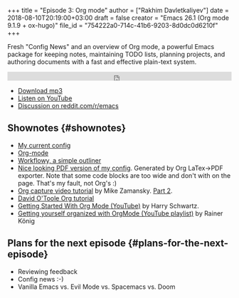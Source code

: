 +++
title = "Episode 3: Org mode"
author = ["Rakhim Davletkaliyev"]
date = 2018-08-10T20:19:00+03:00
draft = false
creator = "Emacs 26.1 (Org mode 9.1.9 + ox-hugo)"
file_id = "754222a0-714c-41b6-9203-8d0dc0d6210f"
+++

Fresh "Config News" and an overview of Org mode, a powerful Emacs package for keeping notes, maintaining TODO lists, planning projects, and authoring documents with a fast and effective plain-text system.

<iframe src='https://pinecast.com/player/754222a0-714c-41b6-9203-8d0dc0d6210f?theme=slim' seamless height="20" style="border:0" class="pinecast-embed" frameborder="0" width="100%"></iframe>

-   [Download mp3](https://pinecast.com/listen/754222a0-714c-41b6-9203-8d0dc0d6210f)
-   [Listen on YouTube](https://youtu.be/3hHmHYPNyyE)
-   [Discussion on reddit.com/r/emacs](https://www.reddit.com/r/emacs/comments/966nag/emacscast%5F3%5Forg%5Fmode%5Fand%5Fa%5Fbit%5Fabout%5Fhelm/)


## Shownotes {#shownotes}

-   [My current config](https://github.com/freetonik/emacs-dotfiles)
-   [Org-mode](https://orgmode.org/)
-   [Workflowy, a simple outliner](https://workflowy.com/)
-   [Nice looking PDF version of my config](https://github.com/freetonik/emacs-dotfiles/blob/master/init.pdf). Generated by Org LaTex->PDF exporter. Note that some code blocks are too wide and don't with on the page. That's my fault, not Org's :)
-   [Org capture video tutorial](http://cestlaz.github.io/posts/using-emacs-23-capture-1/) by Mike Zamansky. [Part 2](http://cestlaz.github.io/posts/using-emacs-24-capture-2/#.WERjG3eZOuU).
-   [David O'Toole Org tutorial](https://orgmode.org/worg/org-tutorials/orgtutorial%5Fdto.html)
-   [Getting Started With Org Mode (YouTube)](https://www.youtube.com/watch?v=SzA2YODtgK4) by Harry Schwartz.
-   [Getting yourself organized with OrgMode (YouTube playlist)](https://www.youtube.com/watch?v=sQS06Qjnkcc&list=PLVtKhBrRV%5FZkPnBtt%5FTD1Cs9PJlU0IIdE) by Rainer König


## Plans for the next episode {#plans-for-the-next-episode}

-   Reviewing feedback
-   Config news :-)
-   Vanilla Emacs vs. Evil Mode vs. Spacemacs vs. Doom
